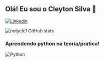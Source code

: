 
## Olá! Eu sou o Cleyton Silva 👋

[![Linkedin](https://img.shields.io/badge/LinkedIn-0077B5?style=for-the-badge&logo=linkedin&logoColor=white)](https://www.linkedin.com/in/cleyton-silva-500376215)

![notyelc1 GitHub stats](https://github-readme-stats.vercel.app/api?username=cleyton&show_icons=true&theme=dark)

<!--[![Top Langs](https://github-readme-stats.vercel.app/api/top-langs/?username=cleyton)](https://github.com/notyelc1/github-readme-stats)-->

### Aprendendo python na teoria/pratica!

![Python](https://img.shields.io/badge/Python-3776AB?style=for-the-badge&logo=python&logoColor=white)
